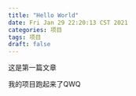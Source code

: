 ```yaml
---
title: "Hello World"
date: Fri Jan 29 22:20:13 CST 2021
categories: 项目
tags: 项目
draft: false
---
```


这是第一篇文章

我的项目跑起来了QWQ
